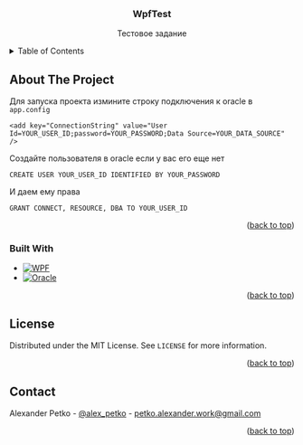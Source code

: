 <a name="readme-top"></a>

<!-- PROJECT LOGO -->
<br />
<div align="center">
<h3 align="center">WpfTest</h3>
  <p align="center">
    Тестовое задание
  </p>
</div>



<!-- TABLE OF CONTENTS -->
<details>
  <summary>Table of Contents</summary>
  <ol>
    <li>
      <a href="#about-the-project">About The Project</a>
      <ul>
        <li><a href="#built-with">Built With</a></li>
      </ul>
    </li>
    <li><a href="#license">License</a></li>
    <li><a href="#contact">Contact</a></li>
  </ol>
</details>



<!-- ABOUT THE PROJECT -->
## About The Project

Для запуска проекта измините строку подключения к oracle в `app.config`

```
<add key="ConnectionString" value="User Id=YOUR_USER_ID;password=YOUR_PASSWORD;Data Source=YOUR_DATA_SOURCE" />
```
Создайте пользователя в oracle если у вас его еще нет
```
CREATE USER YOUR_USER_ID IDENTIFIED BY YOUR_PASSWORD
```
И даем ему права
```
GRANT CONNECT, RESOURCE, DBA TO YOUR_USER_ID
```

<p align="right">(<a href="#readme-top">back to top</a>)</p>



### Built With

* [![WPF][wpf-shield]][wpf-url]
* [![Oracle][oracle-shield]][oracle-url]
  
<p align="right">(<a href="#readme-top">back to top</a>)</p>



<!-- LICENSE -->
## License

Distributed under the MIT License. See `LICENSE` for more information.

<p align="right">(<a href="#readme-top">back to top</a>)</p>



<!-- CONTACT -->
## Contact

Alexander Petko - [@alex_petko](https://t.me/alex_petko) - petko.alexander.work@gmail.com

<p align="right">(<a href="#readme-top">back to top</a>)</p>



<!-- MARKDOWN LINKS & IMAGES -->
<!-- https://www.markdownguide.org/basic-syntax/#reference-style-links -->
<!-- https://shields.io -->
<!-- https://simpleicons.org -->
[wpf-shield]: https://img.shields.io/badge/WPF-%23512BD4?style=for-the-badge&logo=c%23
[wpf-url]: https://learn.microsoft.com/en-us/dotnet/desktop/wpf/overview/?view=netdesktop-8.0
[oracle-shield]: https://img.shields.io/badge/Oracle-%23F56640?style=for-the-badge&logo=Oracle&labelColor=%23F56640
[oracle-url]: https://www.oracle.com/

